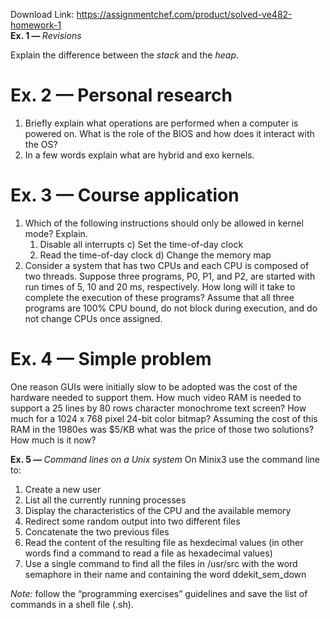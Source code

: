 Download Link: https://assignmentchef.com/product/solved-ve482-homework-1
<br>
<strong>Ex. 1 — </strong><em>Revisions</em>

Explain the difference between the <em>stack </em>and the <em>heap</em>.

<h1><strong>Ex. 2 — </strong>Personal research</h1>

<ol>

 <li>Briefly explain what operations are performed when a computer is powered on. What is the role of the BIOS and how does it interact with the OS?</li>

 <li>In a few words explain what are hybrid and exo kernels.</li>

</ol>

<h1><strong>Ex. 3 — </strong>Course application</h1>

<ol>

 <li>Which of the following instructions should only be allowed in kernel mode? Explain.

  <ol>

   <li>Disable all interrupts c) Set the time-of-day clock</li>

   <li>Read the time-of-day clock d) Change the memory map</li>

  </ol></li>

 <li>Consider a system that has two CPUs and each CPU is composed of two threads. Suppose three programs, P0, P1, and P2, are started with run times of 5, 10 and 20 ms, respectively. How long will it take to complete the execution of these programs? Assume that all three programs are 100% CPU bound, do not block during execution, and do not change CPUs once assigned.</li>

</ol>

<h1><strong>Ex. 4 — </strong>Simple problem</h1>

One reason GUIs were initially slow to be adopted was the cost of the hardware needed to support them. How much video RAM is needed to support a 25 lines by 80 rows character monochrome text screen? How much for a 1024 x 768 pixel 24-bit color bitmap? Assuming the cost of this RAM in the 1980es was $5/KB what was the price of those two solutions? How much is it now?

<strong>Ex. 5 — </strong><em>Command lines on a Unix system </em>On Minix3 use the command line to:

<ol>

 <li>Create a new user</li>

 <li>List all the currently running processes</li>

 <li>Display the characteristics of the CPU and the available memory</li>

 <li>Redirect some random output into two different files</li>

 <li>Concatenate the two previous files</li>

 <li>Read the content of the resulting file as hexdecimal values (in other words find a command to read a file as hexadecimal values)</li>

 <li>Use a single command to find all the files in /usr/src with the word semaphore in their name and containing the word ddekit_sem_down</li>

</ol>

<em>Note: </em>follow the “programming exercises” guidelines and save the list of commands in a shell file (.sh).